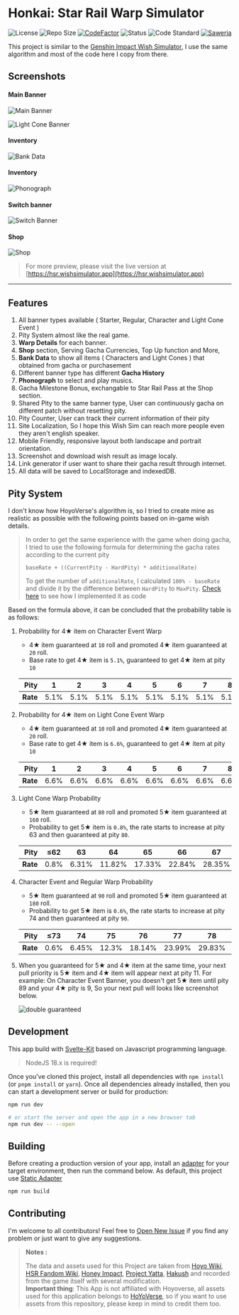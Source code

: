 # Honkai: Star Rail Warp Simulator

![License](https://badgen.net/github/license/AguzzTN54/HSR-Warp-Simulator?icon:github) ![Repo Size](https://img.shields.io/github/repo-size/AguzzTN54/HSR-Warp-Simulator?color=fa0) [![CodeFactor](https://www.codefactor.io/repository/github/aguzztn54/HSR-Warp-Simulator/badge)](https://www.codefactor.io/repository/github/aguzztn54/HSR-Warp-Simulator) ![Status](https://badgen.net/github/checks/AguzzTN54/HSR-Warp-Simulator) ![Code Standard](https://badgen.net/badge/code%20style/standard/f2a) [![Saweria](https://badgen.net/badge/Saweria/AguzzTN54/F96854)](https://saweria.co/AguzzTN54)

This project is similar to the [Genshin Impact Wish Simulator](https://github.com/AguzzTN54/Genshin-Impact-Wish-Simulator), I use the same algorithm and most of the code here I copy from there.

## Screenshots

#### Main Banner

![Main Banner](static/meta-picture.jpg)

![Light Cone Banner](screenshots/light-cone.jpg)

#### Inventory

![Bank Data](screenshots/bank-data.jpg)

#### Inventory

![Phonograph](screenshots/phonograph.jpg)

#### Switch banner

![Switch Banner](screenshots/switch-banner.jpg)

#### Shop

![Shop](screenshots/shop.jpg)

> For more preview, please visit the live version at [https://hsr.wishsimulator.app](https://hsr.wishsimulator.app)

---

## Features

1. All banner types available ( Starter, Regular, Character and Light Cone Event )
2. Pity System almost like the real game.
3. **Warp Details** for each banner.
4. **Shop** section, Serving Gacha Currencies, Top Up function and More,
5. **Bank Data** to show all items ( Characters and Light Cones ) that obtained from gacha or purchasement
6. Different banner type has different **Gacha History**
7. **Phonograph** to select and play musics.
8. Gacha Milestone Bonus, exchangable to Star Rail Pass at the Shop section.
9. Shared Pity to the same banner type, User can continuously gacha on different patch without resetting pity.
10. Pity Counter, User can track their current information of their pity
11. Site Localization, So I hope this Wish Sim can reach more people even they aren't english speaker.
12. Mobile Friendly, responsive layout both landscape and portrait orientation.
13. Screenshot and download wish result as image localy.
14. Link generator if user want to share their gacha result through internet.
15. All data will be saved to LocalStorage and indexedDB.

## Pity System

I don't know how HoyoVerse's algorithm is, so I tried to create mine as realistic as possible with the following points based on in-game wish details.

> In order to get the same experience with the game when doing gacha, I tried to use the following formula for determining the gacha rates according to the current pity
>
> `baseRate + ((CurrentPity - HardPity) * additionalRate)`
>
> To get the number of `additionalRate`, I calculated `100% - baseRate` and divide it by the difference between `HardPity` to `MaxPity`.
> [Check here](https://github.com/AguzzTN54/HSR-Warp-Simulator/blob/master/src/lib/helpers/gacha/probabilities.js#L1-L15) to see how I implemented it as code

Based on the formula above, it can be concluded that the probability table is as follows:

1. Probability for 4★ item on Character Event Warp

   - 4★ item guaranteed at `10` roll and promoted 4★ item guaranteed at `20` roll.
   - Base rate to get 4★ item is `5.1%`, guaranteed to get 4★ item at pity `10`

   | **Pity** |  1   |  2   |  3   |  4   |  5   |  6   |  7   |  8   |   9    | ≥10  |
   | -------: | :--: | :--: | :--: | :--: | :--: | :--: | :--: | :--: | :----: | :--: |
   | **Rate** | 5.1% | 5.1% | 5.1% | 5.1% | 5.1% | 5.1% | 5.1% | 5.1% | 52.55% | 100% |

2. Probability for 4★ item on Light Cone Event Warp

   - 4★ item guaranteed at `10` roll and promoted 4★ item guaranteed at `20` roll.
   - Base rate to get 4★ item is `6.6%`, guaranteed to get 4★ item at pity `10`

   | **Pity** |  1   |  2   |  3   |  4   |  5   |  6   |  7   |  8   |   9    | ≥10  |
   | -------: | :--: | :--: | :--: | :--: | :--: | :--: | :--: | :--: | :----: | :--: |
   | **Rate** | 6.6% | 6.6% | 6.6% | 6.6% | 6.6% | 6.6% | 6.6% | 6.6% | 53.30% | 100% |

3. Light Cone Warp Probability

   - 5★ Item guaranteed at `80` roll and promoted 5★ item guaranteed at `160` roll.
   - Probability to get 5★ item is `0.8%`, the rate starts to increase at pity 63 and then guaranteed at pity `80`.

   | **Pity** | ≤62  |  63   |   64   |   65   |   66   |   67   |   68   |   69   |   70   |   71   |   72   |   73   |   74   |   75   |   76   |   77   |   78   |   79   | ≥80  |
   | -------: | :--: | :---: | :----: | :----: | :----: | :----: | :----: | :----: | :----: | :----: | :----: | :----: | :----: | :----: | :----: | :----: | :----: | :----: | :--: |
   | **Rate** | 0.8% | 6.31% | 11.82% | 17.33% | 22.84% | 28.35% | 33.86% | 39.38% | 44.88% | 50.40% | 55.91% | 61.42% | 66.93% | 72.44% | 77.95% | 83.47% | 88.98% | 94.49% | 100% |

4. Character Event and Regular Warp Probability

   - 5★ Item guaranteed at `90` roll and promoted 5★ item guaranteed at `180` roll.
   - Probability to get 5★ item is `0.6%`, the rate starts to increase at pity 74 and then guaranteed at pity `90`.

   | **Pity** | ≤73  |  74   |  75   |   76   |   77   |   78   |   79   |   80   |   81   |   82   |   83   |   84   |   85   |   86   |   87   |   88   |   89   | ≥90  |
   | -------: | :--: | :---: | :---: | :----: | :----: | :----: | :----: | :----: | :----: | :----: | :----: | :----: | :----: | :----: | :----: | :----: | :----: | :--: |
   | **Rate** | 0.6% | 6.45% | 12.3% | 18.14% | 23.99% | 29.83% | 35.68% | 41.53% | 47.38% | 53.22% | 59.07% | 64.92% | 70.76% | 76.61% | 82.46% | 88.30% | 94.15% | 100% |

5. When you guaranteed for 5★ and 4★ item at the same time, your next pull priority is 5★ item and 4★ item will appear next at pity 11. For example: On Character Event Banner, you doesn't get 5★ item until pity 89 and your 4★ pity is 9, So your next pull will looks like screenshot below.

   ![double guaranteed](screenshots/double-guaranteed.jpg)

## Development

This app build with [Svelte-Kit](https://kit.svelte.dev/) based on Javascript programming language.

> NodeJS 18.x is required!

Once you've cloned this project, install all dependencies with `npm install` (or `pnpm install` or `yarn`). Once all dependencies already installed, then you can start a development server or build for production:

```bash
npm run dev

# or start the server and open the app in a new browser tab
npm run dev -- --open
```

<!-- ### How to Update new banner

- The guide to Add New Banner are moved to Wiki, [Read Here](https://github.com/AguzzTN54/HSR-Warp-Simulator/wiki/How-to-Add-more-Banner) -->

## Building

Before creating a production version of your app, install an [adapter](https://kit.svelte.dev/docs/adapters) for your target environment, then run the command below. As default, this project use [Static Adapter](https://github.com/sveltejs/kit/tree/master/packages/adapter-static)

```bash
npm run build
```

## Contributing

I'm welcome to all contributors! Feel free to [Open New Issue](https://github.com/AguzzTN54/HSR-Warp-Simulator/issues/new) if you find any problem or just want to give any suggestions.

<!-- ### Thank You to all Contributors

[![Contributor](https://contrib.rocks/image?repo=AguzzTN54/HSR-Warp-Simulator)](https://github.com/AguzzTN54/HSR-Warp-Simulator/graphs/contributors) -->

> **Notes :**
>
> The data and assets used for this Project are taken from [Hoyo Wiki](https://wiki.hoyolab.com), [HSR Fandom Wiki](https://honkai-star-rail.fandom.com/wiki/Honkai:_Star_Rail_Wiki), [Honey Impact](https://hsr.honeyhunterworld.com/), [Project Yatta](https://hsr.yatta.top/), [Hakush](https://hsr.hakush.in/) and recorded from the game itself with several modification. <br/> **Important thing**: This App is not affiliated with Hoyoverse, all assets used for this application belongs to [HoYoVerse](http://hoyoverse.com/), so if you want to use assets from this repository, please keep in mind to credit them too.
